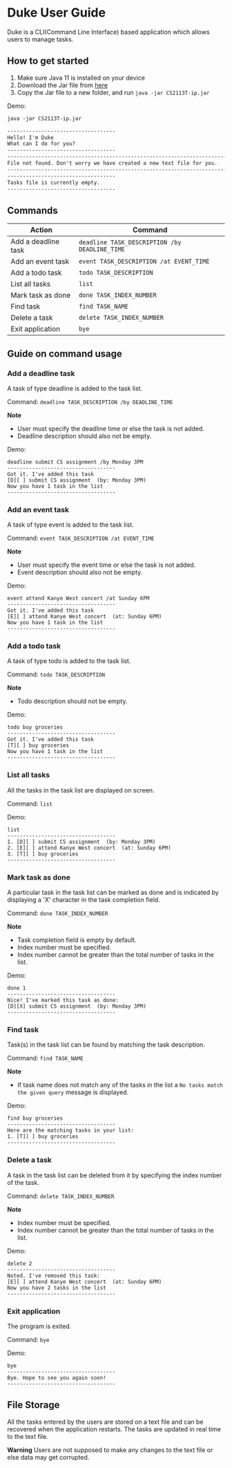 # Duke User Guide

Duke is a CLI(Command Line Interface) based application which allows users to manage tasks.

## How to get started

1. Make sure Java 11 is installed on your device
2. Download the Jar file from [here](https://github.com/shyamgj1900/ip/releases/tag/A-Jar)
3. Copy the Jar file to a new folder, and run ```java -jar CS2113T-ip.jar```

Demo:
```markdown
java -jar CS2113T-ip.jar

-----------------------------------
Hello! I'm Duke
What can I do for you?
-----------------------------------
---------------------------------------------------------------------------
File not found. Don't worry we have created a new text file for you.
---------------------------------------------------------------------------
-----------------------------------
Tasks file is currently empty.
-----------------------------------

```

## Commands

Action | Command
------ | -------
Add a deadline task | ```deadline TASK_DESCRIPTION /by DEADLINE_TIME```
Add an event task | ```event TASK_DESCRIPTION /at EVENT_TIME```
Add a todo task | ```todo TASK_DESCRIPTION```
List all tasks | ```list```
Mark task as done | ```done TASK_INDEX_NUMBER```
Find task | ```find TASK_NAME```
Delete a task | ```delete TASK_INDEX_NUMBER```
Exit application | ```bye```

## Guide on command usage

### Add a deadline task 

A task of type deadline is added to the task list. 

Command: ```deadline TASK_DESCRIPTION /by DEADLINE_TIME```

**Note**
* User must specify the deadline time or else the task is not added.
* Deadline description should also not be empty.

Demo:

```
deadline submit CS assignment /by Monday 3PM
-----------------------------------
Got it. I've added this task
[D][ ] submit CS assignment  (by: Monday 3PM)
Now you have 1 task in the list
-----------------------------------
```

### Add an event task 

A task of type event is added to the task list. 

Command: ```event TASK_DESCRIPTION /at EVENT_TIME```

**Note**
* User must specify the event time or else the task is not added.
* Event description should also not be empty.

Demo:

```
event attend Kanye West concert /at Sunday 6PM
-----------------------------------
Got it. I've added this task
[E][ ] attend Kanye West concert  (at: Sunday 6PM)
Now you have 1 task in the list
-----------------------------------
```

### Add a todo task

A task of type todo is added to the task list. 

Command: ```todo TASK_DESCRIPTION```

**Note**
* Todo description should not be empty.

Demo:

```
todo buy groceries
-----------------------------------
Got it. I've added this task
[T][ ] buy groceries
Now you have 1 task in the list
-----------------------------------
```

### List all tasks

All the tasks in the task list are displayed on screen.

Command: ```list```

Demo:

```
list
-----------------------------------
1. [D][ ] submit CS assignment  (by: Monday 3PM)
2. [E][ ] attend Kanye West concert  (at: Sunday 6PM)
3. [T][ ] buy groceries
-----------------------------------
```

### Mark task as done

A particular task in the task list can be marked as done and is indicated by displaying a 'X' character in the task completion field.

Command: ```done TASK_INDEX_NUMBER```

**Note**
* Task completion field is empty by default.
* Index number must be specified.
* Index number cannot be greater than the total number of tasks in the list.

Demo:

```
done 1
-----------------------------------
Nice! I've marked this task as done:
[D][X] submit CS assignment  (by: Monday 3PM)
-----------------------------------
```

### Find task 

Task(s) in the task list can be found by matching the task description.

Command: ```find TASK_NAME```

**Note**
* If task name does not match any of the tasks in the list a ```No tasks match the given query``` message is displayed.

Demo:

```
find buy groceries
-----------------------------------
Here are the matching tasks in your list:
1. [T][ ] buy groceries
-----------------------------------
```

### Delete a task

A task in the task list can be deleted from it by specifying the index number of the task.

Command: ```delete TASK_INDEX_NUMBER```

**Note**
* Index number must be specified.
* Index number cannot be greater than the total number of tasks in the list.

Demo:

```
delete 2
-----------------------------------
Noted. I've removed this task:
[E][ ] attend Kanye West concert  (at: Sunday 6PM)
Now you have 2 tasks in the list
-----------------------------------
```

### Exit application

The program is exited.

Command: ```bye```

Demo:

```
bye
-----------------------------------
Bye. Hope to see you again soon!
-----------------------------------
```

## File Storage

All the tasks entered by the users are stored on a text file and can be recovered when the application restarts. The tasks are updated in real time to the text file.

**Warning**
Users are not supposed to make any changes to the text file or else data may get corrupted.


